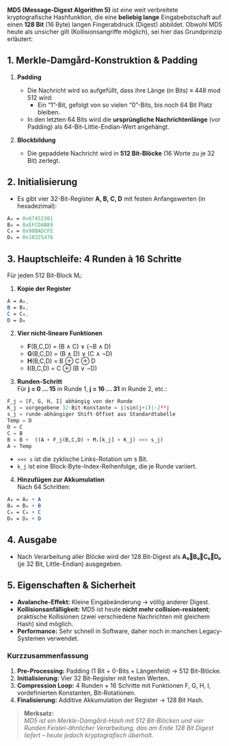 **MD5 (Message‐Digest Algorithm 5)** ist eine weit verbreitete kryptografische Hashfunktion, die eine **beliebig lange** Eingabebotschaft auf einen **128 Bit** (16 Byte) langen Fingerabdruck (Digest) abbildet. Obwohl MD5 heute als unsicher gilt (Kollisions­angriffe möglich), sei hier das Grundprinzip erläutert:

## 1. Merkle-Damgård-Konstruktion & Padding

1. **Padding**    
    - Die Nachricht wird so aufgefüllt, dass ihre Länge (in Bits) ≡ 448 mod 512 wird:
        - Ein “1”-Bit, gefolgt von so vielen “0”-Bits, bis noch 64 Bit Platz bleiben.
    - In den letzten 64 Bits wird die **ursprüngliche Nachrichtenlänge** (vor Padding) als 64-Bit-Little-Endian-Wert angehängt.

2. **Blockbildung**    
    - Die gepaddete Nachricht wird in **512 Bit-Blöcke** (16 Worte zu je 32 Bit) zerlegt.


## 2. Initialisierung

- Es gibt vier 32-Bit-Register **A, B, C, D** mit festen Anfangswerten (in hexadezimal):    
```mathematica
A₀ = 0x67452301   
B₀ = 0xEFCDAB89   
C₀ = 0x98BADCFE   
D₀ = 0x10325476
```

## 3. Hauptschleife: 4 Runden à 16 Schritte

Für jeden 512 Bit-Block Mᵢ:
1. **Kopie der Register**
```mathematica
A = A₀,
B = B₀,
C = C₀,
D = D₀
```    

2. **Vier nicht-lineare Funktionen**    
    - **F**(B,C,D) = (B ∧ C) ∨ (¬B ∧ D)
    - **G**(B,C,D) = (B ∧ D) ∨ (C ∧ ¬D)
    - **H**(B,C,D) = B ⊕ C ⊕ D
    - **I**(B,C,D) = C ⊕ (B ∨ ¬D)

3. **Runden-Schritt**  
    Für **j = 0 … 15** in Runde 1, **j = 16 … 31** in Runde 2, etc.:
```python
F_j = [F, G, H, I] abhängig von der Runde 
K_j = vorgegebene 32-Bit-Konstante = ⌊|sin(j+1)|·2³²⌋ 
s_j = runde-abhängiger Shift-Offset aus Standardtabelle  
Temp = D 
D = C 
C = B 
B = B +  ((A + F_j(B,C,D) + Mᵢ[k_j] + K_j) <<< s_j)
A = Temp
```
    
- `<<< s` ist die zyklische Links-Rotation um s Bit.
- `k_j` ist eine Block-Byte-Index-Reihenfolge, die je Runde variiert.

4. **Hinzufügen zur Akkumulation**  
    Nach 64 Schritten:
```mathematica
A₀ = A₀ + A   
B₀ = B₀ + B   
C₀ = C₀ + C   
D₀ = D₀ + D
```


## 4. Ausgabe
- Nach Verarbeitung aller Blöcke wird der 128 Bit-Digest als **A₀‖B₀‖C₀‖D₀** (je 32 Bit, Little-Endian) ausgegeben.


## 5. Eigenschaften & Sicherheit
- **Avalanche-Effekt:** Kleine Eingabeänderung → völlig anderer Digest.
- **Kollisionsanfälligkeit:** MD5 ist heute **nicht mehr collision-resistent**; praktische Kollisionen (zwei verschiedene Nachrichten mit gleichem Hash) sind möglich.
- **Performance:** Sehr schnell in Software, daher noch in manchen Legacy-Systemen verwendet.

### Kurzzusammenfassung

1. **Pre-Processing:** Padding (1 Bit + 0-Bits + Längenfeld) → 512 Bit-Blöcke.
2. **Initialisierung:** Vier 32 Bit-Register mit festen Werten.
3. **Compression Loop:** 4 Runden × 16 Schritte mit Funktionen F, G, H, I, vordefinierten Konstanten, Bit-Rotationen.    
4. **Finalisierung:** Additive Akkumulation der Register → 128 Bit Hash.


> **Merksatz:**  
> _MD5 ist ein Merkle-Damgård-Hash mit 512 Bit-Blöcken und vier Runden Feistel-ähnlicher Verarbeitung, das am Ende 128 Bit Digest liefert – heute jedoch kryptografisch überholt._